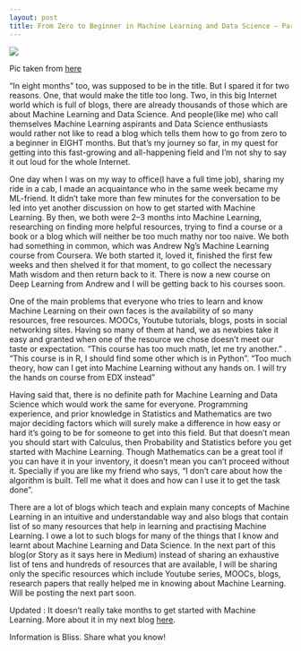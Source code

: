 ```yaml
---
layout: post
title: From Zero to Beginner in Machine Learning and Data Science — Part 1
---
```

![](https://cdn-images-1.medium.com/max/1500/1*ZkZS46p7Lbw-PDBtPMfEEw.jpeg)
<p class="caption">Pic taken from <a href='https://www.cloudirec.com/blog/learn-machine-learning-in-15-minutes/'>here</a></p>
 “In eight months” too, was supposed to be in the title. But I spared it for two reasons. One, that would make the title too long. Two, in this big Internet world which is full of blogs, there are already thousands of those which are about Machine Learning and Data Science. <!--break-->And people(like me) who call themselves Machine Learning aspirants and Data Science enthusiasts would rather not like to read a blog which tells them how to go from zero to a beginner in EIGHT months. But that’s my journey so far, in my quest for getting into this fast-growing and all-happening field and I’m not shy to say it out loud for the whole Internet. 

 One day when I was on my way to office(I have a full time job), sharing my ride in a cab, I made an acquaintance who in the same week became my ML-friend. It didn’t take more than few minutes for the conversation to be led into yet another discussion on how to get started with Machine Learning. By then, we both were 2–3 months into Machine Learning, researching on finding more helpful resources, trying to find a course or a book or a blog which will neither be too much mathy nor too naive. We both had something in common, which was Andrew Ng’s Machine Learning course from Coursera. We both started it, loved it, finished the first few weeks and then shelved it for that moment, to go collect the necessary Math wisdom and then return back to it. There is now a new course on Deep Learning from Andrew and I will be getting back to his courses soon.

One of the main problems that everyone who tries to learn and know Machine Learning on their own faces is the availability of so many resources, free resources. MOOCs, Youtube tutorials, blogs, posts in social networking sites. Having so many of them at hand, we as newbies take it easy and granted when one of the resource we chose doesn’t meet our taste or expectation. “This course has too much math, let me try another.” . “This course is in R, I should find some other which is in Python”. “Too much theory, how can I get into Machine Learning without any hands on. I will try the hands on course from EDX instead”

Having said that, there is no definite path for Machine Learning and Data Science which would work the same for everyone. Programming experience, and prior knowledge in Statistics and Mathematics are two major deciding factors which will surely make a difference in how easy or hard it’s going to be for someone to get into this field. But that doesn’t mean you should start with Calculus, then Probability and Statistics before you get started with Machine Learning. Though Mathematics can be a great tool if you can have it in your inventory, it doesn’t mean you can’t proceed without it. Specially if you are like my friend who says, “I don’t care about how the algorithm is built. Tell me what it does and how can I use it to get the task done”.

There are a lot of blogs which teach and explain many concepts of Machine Learning in an intuitive and understandable way and also blogs that contain list of so many resources that help in learning and practising Machine Learning. I owe a lot to such blogs for many of the things that I know and learnt about Machine Learning and Data Science. In the next part of this blog(or Story as it says here in Medium) instead of sharing an exhaustive list of tens and hundreds of resources that are available, I will be sharing only the specific resources which include Youtube series, MOOCs, blogs, research papers that really helped me in knowing about Machine Learning. Will be posting the next part soon.

Updated : It doesn’t really take months to get started with Machine Learning. More about it in my next blog [here](https://theimgclist.github.io/MachineLearning2/).

Information is Bliss. Share what you know!